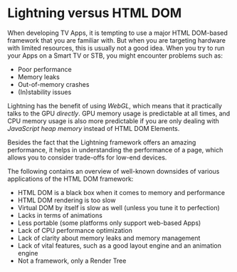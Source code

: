 # Lightning versus HTML DOM


When developing TV Apps, it is tempting to use a major HTML DOM-based framework that you are familiar with. But when you are targeting hardware with limited resources, this is usually not a good idea. When you try to run your Apps on a Smart TV or STB, you might encounter problems such as:

* Poor performance
* Memory leaks
* Out-of-memory crashes
* (In)stability issues


Lightning has the benefit of using *WebGL*, which means that it practically talks to the GPU *directly*. GPU memory usage is predictable at all times, and CPU memory usage is also more predictable if you are only dealing with *JavaScript heap memory* instead of HTML DOM Elements.


Besides the fact that the Lightning framework offers an amazing performance, it helps in understanding the performance of a page, which allows you to consider trade-offs for low-end devices.


The following contains an overview of well-known downsides of various applications of the HTML DOM framework:

* HTML DOM is a black box when it comes to memory and performance
* HTML DOM rendering is too slow
* Virtual DOM by itself is slow as well (unless you tune it to perfection)
* Lacks in terms of animations
* Less portable (some platforms only support web-based Apps)
* Lack of CPU performance optimization
* Lack of clarity about memory leaks and memory management
* Lack of vital features, such as a good layout engine and an animation engine
* Not a framework, only a Render Tree